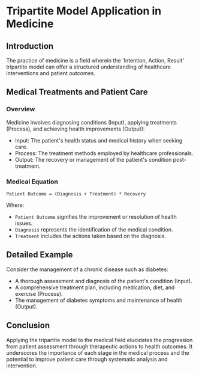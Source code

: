 # Tripartite Model Application in Medicine

## Introduction

The practice of medicine is a field wherein the 'Intention, Action, Result' tripartite model can offer a structured understanding of healthcare interventions and patient outcomes.

## Medical Treatments and Patient Care

### Overview
Medicine involves diagnosing conditions (Input), applying treatments (Process), and achieving health improvements (Output):

- Input: The patient's health status and medical history when seeking care.
- Process: The treatment methods employed by healthcare professionals.
- Output: The recovery or management of the patient's condition post-treatment.

### Medical Equation
`Patient Outcome = (Diagnosis + Treatment) * Recovery`

Where:
- `Patient Outcome` signifies the improvement or resolution of health issues.
- `Diagnosis` represents the identification of the medical condition.
- `Treatment` includes the actions taken based on the diagnosis.

## Detailed Example

Consider the management of a chronic disease such as diabetes:

- A thorough assessment and diagnosis of the patient's condition (Input).
- A comprehensive treatment plan, including medication, diet, and exercise (Process).
- The management of diabetes symptoms and maintenance of health (Output).

## Conclusion

Applying the tripartite model to the medical field elucidates the progression from patient assessment through therapeutic actions to health outcomes. It underscores the importance of each stage in the medical process and the potential to improve patient care through systematic analysis and intervention.